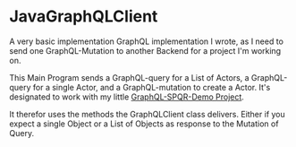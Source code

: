 # JavaGraphQLClient

A very basic implementation GraphQL implementation I wrote, as I need to send one GraphQL-Mutation to another Backend for a project I'm working on. 

This Main Program sends a GraphQL-query for a List of Actors, a GraphQL-query for a single Actor, and a GraphQL-mutation to create a Actor. It's designated to work with my little [GraphQL-SPQR-Demo Project](https://github.com/cyclist82/GraphQL-SPQR-Demo-Movies).

It therefor uses the methods the GraphQLClient class delivers. Either if you expect a single Object or a List of Objects as response to the Mutation of Query.

